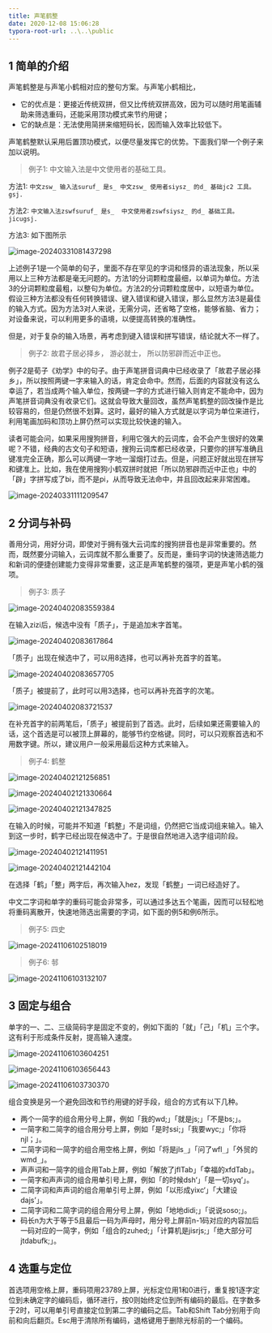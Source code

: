 ```yaml
---
title: 声笔鹤整
date: 2020-12-08 15:06:28
typora-root-url: ..\..\public
---
```


## 1 简单的介绍

声笔鹤整是与声笔小鹤相对应的整句方案。与声笔小鹤相比，

- 它的优点是：更接近传统双拼，但又比传统双拼高效，因为可以随时用笔画辅助来筛选重码，还能采用顶功模式来节约用键；
- 它的缺点是：无法使用简拼来缩短码长，因而输入效率比较低下。

声笔鹤整默认采用后置顶功模式，以便尽量发挥它的优势。下面我们举一个例子来加以说明。

> 例子1: 中文输入法是中文使用者的基础工具。

方法1: `中文zsw_ 输入法suruf_ 是s_ 中文zsw_ 使用者siysz_ 的d_ 基础jc2 工具。gsj.`

方法2: `中文输入法zswfsuruf_ 是s_  中文使用者zswfsiysz_ 的d_ 基础工具。jicugsj.`

方法3: 如下图所示

![image-20240331081437298](/images/image-20240331081437298.png)

上述例子1是一个简单的句子，里面不存在罕见的字词和怪异的语法现象，所以采用以上三种方法都是毫无问题的。方法1的分词颗粒度最细，以单词为单位。方法3的分词颗粒度最粗，以整句为单位。方法2的分词颗粒度居中，以短语为单位。假设三种方法都没有任何转换错误、键入错误和键入错误，那么显然方法3是最佳的输入方式。因为方法3对人来说，无需分词，还省略了空格，能够省脑、省力；对设备来说，可以利用更多的语境，以便提高转换的准确性。

但是，对于复杂的输入场景，再考虑到键入错误和拼写错误，结论就大不一样了。

> 例子2: 故君子居必择乡， 游必就士， 所以防邪辟而近中正也。

例子2是荀子《劝学》中的句子。由于声笔拼音词典中已经收录了「故君子居必择乡」，所以按照两键一字来输入的话，肯定会命中。然而，后面的内容就没有这么幸运了，若当成两个输入单位，按两键一字的方式进行输入则肯定不能命中，因为声笔拼音词典没有收录它们。这就会导致大量回改，虽然声笔鹤整的回改操作是比较容易的，但是仍然很不划算。这时，最好的输入方式就是以字词为单位来进行，利用笔画加码和顶功上屏仍然可以实现比较快速的输入。

读者可能会问，如果采用搜狗拼音，利用它强大的云词库，会不会产生很好的效果呢？不错，经典的古文句子和短语，搜狗云词库都已经收录，只要你的拼写准确且键准完全正确，那么可以两键一字地一溜烟打过去。但是，问题正好就出现在拼写和键准上。比如，我在使用搜狗小鹤双拼时就把「所以防邪辟而近中正也」中的「辟」字拼写成了bi，而不是pi，从而导致无法命中，并且回改起来非常困难。

![image-20240331111209547](/images/image-20240331111209547.png)

## 2 分词与补码

善用分词，用好分词，即使对于拥有强大云词库的搜狗拼音也是非常重要的。然而，既然要分词输入，云词库就不那么重要了。反而是，重码字词的快速筛选能力和新词的便捷创建能力变得非常重要，这正是声笔鹤整的强项，更是声笔小鹤的强项。

> 例子3: 质子

![image-20240402083559384](/images/image-20240402083559384.png)

在输入zizi后，候选中没有「质子」，于是追加末字首笔。

![image-20240402083617864](/images/image-20240402083617864.png)

「质子」出现在候选中了，可以用8选择，也可以再补充首字的首笔。

![image-20240402083657705](/images/image-20240402083657705.png)

「质子」被提前了，此时可以用3选择，也可以再补充首字的次笔。

![image-20240402083721537](/images/image-20240402083721537.png)

在补充首字的前两笔后，「质子」被提前到了首选。此时，后续如果还需要输入的话，这个首选是可以被顶上屏幕的，能够节约空格键。同时，可以只观察首选和不用数字键。所以，建议用户一般采用最后这种方式来输入。   

> 例子4: 鹤整

![image-20240402121256851](/images/image-20240402121256851.png)

![image-20240402121330664](/images/image-20240402121330664.png)

![image-20240402121347825](/images/image-20240402121347825.png)

在输入的时候，可能并不知道「鹤整」不是词组，仍然把它当成词组来输入。输入到这一步时，鹤字已经出现在候选中了。于是很自然地进入选字组词阶段。

![image-20240402121411951](/images/image-20240402121411951.png)

![image-20240402121442104](/images/image-20240402121442104.png)

在选择「鹤」「整」两字后，再次输入hez，发现「鹤整」一词已经造好了。

中文二字词和单字的重码可能会非常多，可以通过多达五个笔画，因而可以轻松地将重码离散开，快速地筛选出需要的字词，如下面的例5和例6所示。

> 例子5: 四史

![image-20241106102518019](/images/image-20241106102518019.png)

> 例子6: 邿

![image-20241106103132107](/images/image-20241106103132107.png)

## 3 固定与组合

单字的一、二、三级简码字是固定不变的，例如下面的「就」「己」「机」三个字。这有利于形成条件反射，提高输入速度。

![image-20241106103604251](/images/image-20241106103604251.png)

![image-20241106103656443](/images/image-20241106103656443.png)

![image-20241106103730370](/images/image-20241106103730370.png)

组合变换是另一个避免回改和节约用键的好手段，组合的方式有以下几种。

- 两个一简字的组合用分号上屏，例如「我的wd;」「就是js;」「不是bs;」。
- 一简字和二简字的组合用分号上屏，例如「是时ssi;」「我要wyc;」「你将njl；」。
- 二简字词和一简字的组合用空格上屏，例如「将是jls`_`」「问了wfl`_`」「外贸的wmd`_`」。
- 声声词和一简字的组合用Tab上屏，例如「解放了jflTab」「幸福的xfdTab」。
- 一简字和声声词的组合用单引号上屏，例如「的时候dsh‘」「是一切syq’」。
- 二简字词和声声词的组合用单引号上屏，例如「以形成yixc‘」「大建设dajs’」。
- 二简字词和二简字词的组合用分号上屏，例如「地地didi;」「说说soso;」。
- 码长n为大于等于5且最后一码为声母时，用分号上屏前n-1码对应的内容加后一码对应的一简字，例如「组合的zuhed;」「计算机是jisrjs;」「绝大部分可jtdabufk;」。

## 4 选重与定位

首选项用空格上屏，重码项用23789上屏，光标定位用1和0进行，重复按1逐字定位到未确定字的编码后，循环进行，按0则始终定位到所有编码的最后。在字数多于2时，可以用单引号直接定位到第二字的编码之后。Tab和Shift Tab分别用于向前和向后翻页。Esc用于清除所有编码，退格键用于删除光标前的一个编码。

